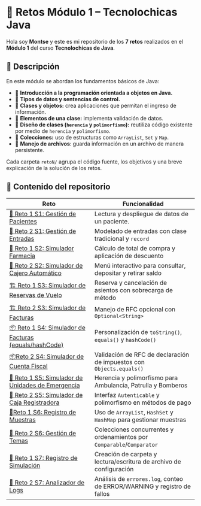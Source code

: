 # 🚀 Retos Módulo 1 – Tecnolochicas Java

Hola soy **Montse** y este es mi repositorio de los **7 retos** realizados en el **Módulo 1** del curso **Tecnolochicas de Java**.

## 📄 Descripción
En este módulo se abordan los fundamentos básicos de Java:
- 🔹 **Introducción a la programación orientada a objetos en Java.**
- 🔹 **Tipos de datos y sentencias de control.**
- 🔹 **Clases y objetos:** crea aplicaciones que permitan el ingreso de información.
- 🔹 **Elementos de una clase:** implementa validación de datos.
- 🔹 **Diseño de clases (`herencia` y `polimorfismo`):** reutiliza código existente por medio de `herencia` y `polimorfismo`.
- 🔹 **Colecciones:** uso de estructuras como `ArrayList`, `Set` y `Map`.
- 🔹 **Manejo de archivos**: guarda información en un archivo de manera persistente.

Cada carpeta `retoN/` agrupa el código fuente, los objetivos y una breve explicación de la solución de los retos. 

## 📂 Contenido del repositorio
| Reto                         | Funcionalidad                                                        |
|------------------------------|-----------------------------------------------------------------------|
| [🏁 Reto 1 S1: Gestión de Pacientes ](https://github.com/Montse-Falcon/Retos-M-dulo-1-Curso-Java-Tecnolochicas/tree/main/Retos%20M%C3%B3dulo%201-%20Java%20-%20Tecnolochicas/S1%20Introduccion%20Reto%201)                    | Lectura y despliegue de datos de un paciente.                         |
| [🏁 Reto 2 S1: Gestión de Entradas](https://github.com/Montse-Falcon/Retos-M-dulo-1-Curso-Java-Tecnolochicas/tree/main/Retos%20M%C3%B3dulo%201-%20Java%20-%20Tecnolochicas/S1%20Introduccion%20Reto%202)                     | Modelado de entradas con clase tradicional y `record`                 |
| [🔀 Reto 1 S2: Simulador Farmacia](https://github.com/Montse-Falcon/Retos-M-dulo-1-Curso-Java-Tecnolochicas/tree/main/Retos%20M%C3%B3dulo%201-%20Java%20-%20Tecnolochicas/S2%20Tipos%20de%20datos%20Reto%201)            | Cálculo de total de compra y aplicación de descuento                  |
| [🔀 Reto 2 S2: Simulador de Cajero Automático](https://github.com/Montse-Falcon/Retos-M-dulo-1-Curso-Java-Tecnolochicas/tree/main/Retos%20M%C3%B3dulo%201-%20Java%20-%20Tecnolochicas/S2%20Tipos%20de%20datos%20Reto%202)               | Menú interactivo para consultar, depositar y retirar saldo            |
| [🏗️ Reto 1 S3: Simulador de Reservas de Vuelo](https://github.com/Montse-Falcon/Retos-M-dulo-1-Curso-Java-Tecnolochicas/tree/main/Retos%20M%C3%B3dulo%201-%20Java%20-%20Tecnolochicas/S3%20Clase%20y%20Objetos%20Reto%201)               | Reserva y cancelación de asientos con sobrecarga de método            |
| [🏗️ Reto 2 S3: Simulador de Facturas](https://github.com/Montse-Falcon/Retos-M-dulo-1-Curso-Java-Tecnolochicas/tree/main/Retos%20M%C3%B3dulo%201-%20Java%20-%20Tecnolochicas/S3%20Clase%20y%20Objetos%20Reto%202)    | Manejo de RFC opcional con `Optional<String>`                         |
| [📦 Reto 1 S4: Simulador de Facturas (equals/hashCode)](https://github.com/Montse-Falcon/Retos-M-dulo-1-Curso-Java-Tecnolochicas/tree/main/Retos%20M%C3%B3dulo%201-%20Java%20-%20Tecnolochicas/S4%20Elementos%20de%20clases%20Reto%201)| Personalización de `toString()`, `equals()` y `hashCode()`            |
| [📦Reto 2 S4: Simulador de Cuenta Fiscal](https://github.com/Montse-Falcon/Retos-M-dulo-1-Curso-Java-Tecnolochicas/blob/main/Retos%20M%C3%B3dulo%201-%20Java%20-%20Tecnolochicas/S4%20Elementos%20de%20clases%20Reto%202/Readme.md)             | Validación de RFC de declaración de impuestos con `Objects.equals()`  |
| [🧬 Reto 1 S5: Simulador de Unidades de Emergencia](https://github.com/Montse-Falcon/Retos-M-dulo-1-Curso-Java-Tecnolochicas/tree/main/Retos%20M%C3%B3dulo%201-%20Java%20-%20Tecnolochicas/S5%20Dis%20de%20clases%20Reto%201)    | Herencia y polimorfismo para Ambulancia, Patrulla y Bomberos          |
| [🧬 Reto 2 S5: Simulador de Caja Registradora](https://github.com/Montse-Falcon/Retos-M-dulo-1-Curso-Java-Tecnolochicas/tree/main/Retos%20M%C3%B3dulo%201-%20Java%20-%20Tecnolochicas/S5%20Dis%20de%20clases%20Reto%202)    | Interfaz `Autenticable` y polimorfismo en métodos de pago             |
| [📂Reto 1 S6: Registro de Muestras](https://github.com/Montse-Falcon/Retos-M-dulo-1-Curso-Java-Tecnolochicas/tree/main/Retos%20M%C3%B3dulo%201-%20Java%20-%20Tecnolochicas/S6%20Colecciones%20Reto%201)    | Uso de `ArrayList`, `HashSet` y `HashMap` para gestionar muestras     |
| [📂 Reto 2 S6: Gestión de Temas](https://github.com/Montse-Falcon/Retos-M-dulo-1-Curso-Java-Tecnolochicas/tree/main/Retos%20M%C3%B3dulo%201-%20Java%20-%20Tecnolochicas/S6%20Colecciones%20Reto%202)            | Colecciones concurrentes y ordenamientos por `Comparable`/`Comparator`|
| [📁 Reto 1 S7: Registro de Simulación](https://github.com/Montse-Falcon/Retos-M-dulo-1-Curso-Java-Tecnolochicas/tree/main/Retos%20M%C3%B3dulo%201-%20Java%20-%20Tecnolochicas/S7%20Manejo%20de%20Archivos%20Reto%201)| Creación de carpeta y lectura/escritura de archivo de configuración   |
| [📁 Reto 2 S7: Analizador de Logs](https://github.com/Montse-Falcon/Retos-M-dulo-1-Curso-Java-Tecnolochicas/tree/main/Retos%20M%C3%B3dulo%201-%20Java%20-%20Tecnolochicas/S7%20Manejo%20de%20Archivos%20Reto%202)    | Análisis de `errores.log`, conteo de ERROR/WARNING y registro de fallos |

